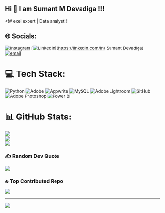 ## Hi  👋 I am Sumant M Devadiga !!!

<!# 
exel expert | Data analyst!!


## 🌐 Socials:
[![Instagram](https://img.shields.io/badge/Instagram-%23E4405F.svg?logo=Instagram&logoColor=white)](https://instagram.com/_devadigasumant_) [![LinkedIn](https://img.shields.io/badge/LinkedIn-%230077B5.svg?logo=linkedin&logoColor=white)](https://linkedin.com/in/ Sumant Devadiga) [![email](https://img.shields.io/badge/Email-D14836?logo=gmail&logoColor=white)](mailto:sumantdevadiga130@gmail.com) 

# 💻 Tech Stack:
![Python](https://img.shields.io/badge/python-3670A0?style=flat&logo=python&logoColor=ffdd54) ![Adobe](https://img.shields.io/badge/adobe-%23FF0000.svg?style=flat&logo=adobe&logoColor=white) ![Appwrite](https://img.shields.io/badge/Appwrite-%23FD366E.svg?style=flat&logo=appwrite&logoColor=white) ![MySQL](https://img.shields.io/badge/mysql-4479A1.svg?style=flat&logo=mysql&logoColor=white) ![Adobe Lightroom](https://img.shields.io/badge/Adobe%20Lightroom-31A8FF.svg?style=flat&logo=Adobe%20Lightroom&logoColor=white) ![GitHub](https://img.shields.io/badge/github-%23121011.svg?style=flat&logo=github&logoColor=white) ![Adobe Photoshop](https://img.shields.io/badge/adobe%20photoshop-%2331A8FF.svg?style=flat&logo=adobe%20photoshop&logoColor=white) ![Power Bi](https://img.shields.io/badge/power_bi-F2C811?style=flat&logo=powerbi&logoColor=black)
# 📊 GitHub Stats:
![](https://github-readme-stats.vercel.app/api?username=Sumantdevadiga01&theme=default_repocard&hide_border=false&include_all_commits=false&count_private=true)<br/>
![](https://github-readme-streak-stats.herokuapp.com/?user=Sumantdevadiga01&theme=default_repocard&hide_border=false)<br/>
![](https://github-readme-stats.vercel.app/api/top-langs/?username=Sumantdevadiga01&theme=default_repocard&hide_border=false&include_all_commits=false&count_private=true&layout=compact)

### ✍️ Random Dev Quote
![](https://quotes-github-readme.vercel.app/api?type=horizontal&theme=gruvbox)

### 🔝 Top Contributed Repo
![](https://github-contributor-stats.vercel.app/api?username=Sumantdevadiga01&limit=5&theme=default_repocard&combine_all_yearly_contributions=true)

---
[![](https://visitcount.itsvg.in/api?id=Sumantdevadiga01&icon=0&color=0)](https://visitcount.itsvg.in)

